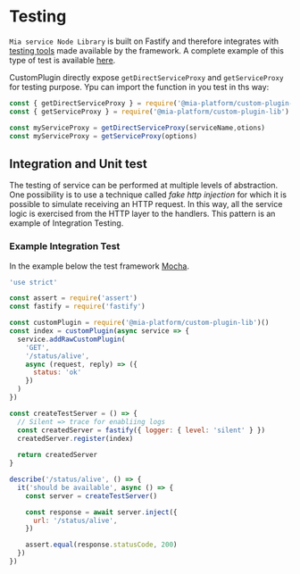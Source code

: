 # Testing
`Mia service Node Library` is built on Fastify and therefore integrates with [testing tools](https://www.fastify.io/docs/latest/Testing/)
made available by the framework. A complete example of this type of test is available [here](../examples/advanced/tests/).

CustomPlugin directly expose `getDirectServiceProxy` and `getServiceProxy` for testing purpose.
Ypu can import the function in you test in ths way:
``` javascript
const { getDirectServiceProxy } = require('@mia-platform/custom-plugin-lib') 
const { getServiceProxy } = require('@mia-platform/custom-plugin-lib') 

const myServiceProxy = getDirectServiceProxy(serviceName,otions)
const myServiceProxy = getServiceProxy(options)

 ```
## Integration and Unit test

The testing of service can be performed at multiple levels of abstraction. One possibility is to use a technique called _fake http injection_ for which it is possible to simulate
receiving an HTTP request. In this way, all the service logic is exercised from the HTTP layer to the handlers. This pattern is an example of Integration Testing.

### Example Integration Test

In the example below the test framework [Mocha](https://mochajs.org/).

```js
'use strict'

const assert = require('assert')
const fastify = require('fastify')

const customPlugin = require('@mia-platform/custom-plugin-lib')()
const index = customPlugin(async service => {
  service.addRawCustomPlugin(
    'GET',
    '/status/alive',
    async (request, reply) => ({
      status: 'ok'
    })
  )
})

const createTestServer = () => {
  // Silent => trace for enabliing logs
  const createdServer = fastify({ logger: { level: 'silent' } })
  createdServer.register(index)
  
  return createdServer
}

describe('/status/alive', () => {
  it('should be available', async () => {
    const server = createTestServer()

    const response = await server.inject({
      url: '/status/alive',
    })

    assert.equal(response.statusCode, 200)
  })
})
```